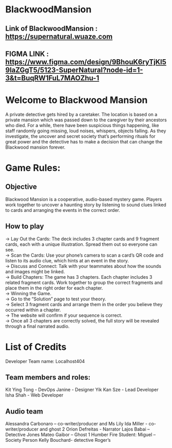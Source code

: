 # BlackwoodMansion
## Link of BlackwoodMansion : https://supernatural.wuaze.com
## FIGMA LINK : https://www.figma.com/design/9BhouK6ryTjKl59laZGgT5/5123-SuperNatural?node-id=1-3&t=BuqRW1FuL7MAOZhu-1

# Welcome to Blackwood Mansion

A private detective gets hired by a caretaker. The location is based on a private mansion which was passed down to the caregiver by their ancestors who died. For a while, there have been suspicious things happening, like staff randomly going missing, loud noises, whispers, objects falling. As they investigate, the uncover and secret society that’s performing rituals for great power and the detective has to make a decision that can change the Blackwood mansion forever. 

# Game Rules:
## Objective
Blackwood Mansion is a cooperative, audio-based mystery game. Players work together to uncover a haunting story by listening to sound clues linked to cards and arranging the events in the correct order.

## How to play
-> Lay Out the Cards: The deck includes 3 chapter cards and 9 fragment cards, each with a unique illustration. Spread them out so everyone can see.  
-> Scan the Cards: Use your phone’s camera to scan a card’s QR code and listen to its audio clue, which hints at an event in the story.  
-> Discuss and Connect: Talk with your teammates about how the sounds and images might be linked.  
-> Build Chapters: The game has 3 chapters. Each chapter includes 3 related fragment cards. Work together to group the correct fragments and place them in the right order for each chapter.  
-> Winning the Game.  
-> Go to the “Solution” page to test your theory.   
-> Select 3 fragment cards and arrange them in the order you believe they occurred within a chapter.  
-> The website will confirm if your sequence is correct.  
-> Once all 3 chapters are correctly solved, the full story will be revealed through a final narrated audio. 

# List of Credits
Developer Team name: Localhost404 

## Team members and roles: 
Kit Ying Tong - DevOps 
Janine - Designer 
Yik Kan Sze - Lead Developer 
Isha Shah - Web Developer 

## Audio team
Alessandra Carbonaro – co-writer/producer and Ms Lily 
Ida Miller - co-writer/producer and ghost 2 
Orion Defreitas - Narrator 
Lajos Babai – Detective Jones 
Mateo Gaibor – Ghost 1 
Humber Fire Student: Miguel – Society Person 
Kelly Bouchard- detective Roger’s 
 
